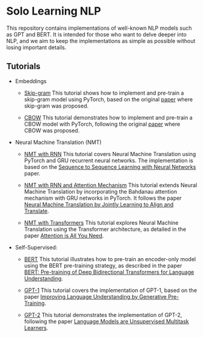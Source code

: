 # Solo Learning NLP

This repository contains implementations of well-known NLP models such as GPT and BERT. It is intended for those who want to delve deeper into NLP, and we aim to keep the implementations as simple as possible without losing important details.

## Tutorials

- Embeddings
    - [Skip-gram]() This tutorial shows how to implement and pre-train a skip-gram model using PyTorch, based on the original [paper](https://arxiv.org/abs/1301.3781) where skip-gram was proposed.

    - [CBOW]() This tutorial demonstrates how to implement and pre-train a CBOW model with PyTorch, following the original [paper](https://arxiv.org/abs/1301.3781) where CBOW was proposed.
- Neural Machine Translation (NMT)
    - [NMT with RNN]() This tutorial covers Neural Machine Translation using PyTorch and GRU recurrent neural networks. The implementation is based on the [Sequence to Sequence Learning with Neural Networks](https://arxiv.org/abs/1409.3215) paper.

    - [NMT with RNN and Attention Mechanism]() This tutorial extends Neural Machine Translation by incorporating the Bahdanau attention mechanism with GRU networks in PyTorch. It follows the paper [Neural Machine Translation by Jointly Learning to Align and Translate](https://arxiv.org/abs/1409.0473).

    - [NMT with Transformers]() This tutorial explores Neural Machine Translation using the Transformer architecture, as detailed in the paper [Attention is All You Need](https://arxiv.org/abs/1706.03762).
- Self-Supervised:
    - [BERT]() This tutorial illustrates how to pre-train an encoder-only model using the BERT pre-training strategy, as described in the paper [BERT: Pre-training of Deep Bidirectional Transformers for Language Understanding](https://arxiv.org/abs/1810.04805).

    - [GPT-1](https://github.com/omarcastano/solo-learning-nlp/blob/main/self-supervised/mini_gpt.ipynb) This tutorial covers the implementation of GPT-1, based on the paper [Improving Language Understanding by Generative Pre-Training](https://cdn.openai.com/research-covers/language-unsupervised/language_understanding_paper.pdf).

    - [GPT-2]() This tutorial demonstrates the implementation of GPT-2, following the paper [Language Models are Unsupervised Multitask Learners](https://d4mucfpksywv.cloudfront.net/better-language-models/language-models.pdf).

